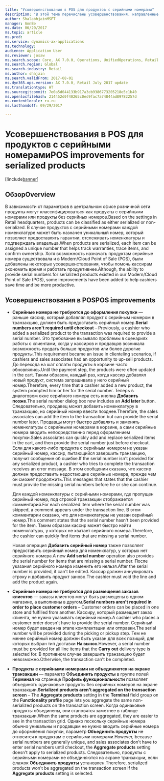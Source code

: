```yaml
---
title: "Усовершенствования в POS для продуктов с серийными номерами"
description: "В этой теме перечислены усовершенствования, направленные на экономию времени и повышение производительности при работе с продуктами с серийными номерами."
author: ShalabhjainMSFT
manager: AnnBe
ms.date: 06/20/2017
ms.topic: article
ms.prod: 
ms.service: dynamics-ax-applications
ms.technology: 
audience: Application User
ms.reviewer: josaw
ms.search.scope: Core, AX 7.0.0, Operations, UnifiedOperations, Retail
ms.search.region: Global
ms.search.industry: Retail
ms.author: shajain
ms.search.validFrom: 2017-08-01
ms.dyn365.ops.version: AX 7.0.0, Retail July 2017 update
ms.translationtype: HT
ms.sourcegitcommit: 7e0a5d044133b917a3eb9386773205218e5c1b40
ms.openlocfilehash: 214452d0f40265c0ed9fac7a74844ad89782257d
ms.contentlocale: ru-ru
ms.lasthandoff: 09/29/2017

---
```


# <a name="pos-improvements-for-serialized-products"></a><span data-ttu-id="a0829-103">Усовершенствования в POS для продуктов с серийными номерами</span><span class="sxs-lookup"><span data-stu-id="a0829-103">POS improvements for serialized products</span></span>

[!include[banner](includes/banner.md)]

## <a name="overview"></a><span data-ttu-id="a0829-104">Обзор</span><span class="sxs-lookup"><span data-stu-id="a0829-104">Overview</span></span> 
<span data-ttu-id="a0829-105">В зависимости от параметров в центральном офисе розничной сети продукты могут классифицироваться как продукты с серийными номерами или продукты без серийных номеров.</span><span class="sxs-lookup"><span data-stu-id="a0829-105">Based on the settings in Retail headquarters, products can be classified as either serialized or non-serialized.</span></span> <span data-ttu-id="a0829-106">В случае продуктов с серийными номерами каждой номенклатуре может быть назначен уникальный номер, который позволяет предоставлять гарантии, отслеживать номенклатуры и подтверждать владельца.</span><span class="sxs-lookup"><span data-stu-id="a0829-106">When products are serialized, each item can be assigned a unique number that helps track warranties, trace items, and confirm ownership.</span></span> <span data-ttu-id="a0829-107">Хотя возможность назначать продуктам серийные номера существовала и в Modern/Cloud Point of Sale (POS), были добавлены некоторые усовершенствования, чтобы помочь кассирам экономить время и работать продуктивнее.</span><span class="sxs-lookup"><span data-stu-id="a0829-107">Although, the ability to provide serial numbers for serialized products existed in our Modern/Cloud Point of Sale (POS), some improvements have been added to help cashiers save time and be more productive.</span></span>  

## <a name="pos-improvements"></a><span data-ttu-id="a0829-108">Усовершенствования в POS</span><span class="sxs-lookup"><span data-stu-id="a0829-108">POS improvements</span></span>

- <span data-ttu-id="a0829-109">**Серийные номера не требуются до оформления покупки** — раньше кассир, который добавлял продукт с серийным номером в транзакцию, должен быть предоставить серийный номер.</span><span class="sxs-lookup"><span data-stu-id="a0829-109">**Serial numbers aren't required until checkout** – Previously, a cashier who added a serialized product to the transaction was required to provide a serial number.</span></span> <span data-ttu-id="a0829-110">Это требование вызывало проблемы в сценариях работы с клиентами, когда у кассиров и продавцов возникала возможность продать больше продуктов или более дорогие продукты.</span><span class="sxs-lookup"><span data-stu-id="a0829-110">This requirement became an issue in clienteling scenarios, if cashiers and sales associates had an opportunity to up-sell products.</span></span> <span data-ttu-id="a0829-111">До перехода на шаг оплаты продукты в корзине часто обновлялись.</span><span class="sxs-lookup"><span data-stu-id="a0829-111">Until the payment step, the products were often updated in the cart.</span></span> <span data-ttu-id="a0829-112">Таким образом, каждый раз, когда кассир добавлял новый продукт, система запрашивала у него серийный номер.</span><span class="sxs-lookup"><span data-stu-id="a0829-112">Therefore, every time that a cashier added a new product, the system prompted him or her for the serial number.</span></span> <span data-ttu-id="a0829-113">Теперь в диалоговом окне серийного номера есть кнопка **Добавить позже**.</span><span class="sxs-lookup"><span data-stu-id="a0829-113">The serial number dialog box now includes an **Add later** button.</span></span> <span data-ttu-id="a0829-114">Следовательно, продавец может добавить номенклатуру в транзакцию, но серийный номер ввести позднее.</span><span class="sxs-lookup"><span data-stu-id="a0829-114">Therefore, the sales associates can add the item to the transaction but can provide the serial number later.</span></span> <span data-ttu-id="a0829-115">Продавцы могут быстро добавлять и заменять номенклатуры с серийными номерами в корзине, а сами серийные номера вводить непосредственно перед оформлением покупки.</span><span class="sxs-lookup"><span data-stu-id="a0829-115">Sales associates can quickly add and replace serialized items in the cart, and then provide the serial number just before checkout.</span></span> <span data-ttu-id="a0829-116">Если для какого-либо продукта с серийным номером не указан серийный номер, кассир, пытающийся завершить транзакцию, получит сообщение об ошибке.</span><span class="sxs-lookup"><span data-stu-id="a0829-116">If the serial number isn't provided for any serialized product, a cashier who tries to complete the transaction receives an error message.</span></span> <span data-ttu-id="a0829-117">В этом сообщении сказано, что кассир должен предоставить недостающие серийные номера, прежде чем он сможет продолжить.</span><span class="sxs-lookup"><span data-stu-id="a0829-117">This messages that states that the cashier must provide the missing serial numbers before he or she can continue.</span></span>

    <span data-ttu-id="a0829-118">Для каждой номенклатуры с серийными номерами, где пропущен серийный номер, под строкой транзакции отображается комментарий.</span><span class="sxs-lookup"><span data-stu-id="a0829-118">For each serialized item where the serial number was skipped, a comment appears under the transaction line.</span></span> <span data-ttu-id="a0829-119">В этом комментарии сказано, что для номенклатуры не указан серийный номер.</span><span class="sxs-lookup"><span data-stu-id="a0829-119">This comment states that the serial number hasn't been provided for the item.</span></span> <span data-ttu-id="a0829-120">Таким образом кассир может быстро найти номенклатуры, у которых не хватает серийного номера.</span><span class="sxs-lookup"><span data-stu-id="a0829-120">Therefore, the cashier can quickly find items that are missing a serial number.</span></span>

    <span data-ttu-id="a0829-121">Новая операция **Добавить серийный номер** также позволяет предоставить серийный номер для номенклатур, у которых нет серийного номера.</span><span class="sxs-lookup"><span data-stu-id="a0829-121">A new **Add serial number** operation also provides the serial number for items that are missing a serial number.</span></span> <span data-ttu-id="a0829-122">После указания серийного номера изменить его нельзя.</span><span class="sxs-lookup"><span data-stu-id="a0829-122">After the serial number is provided, it can't be edited.</span></span> <span data-ttu-id="a0829-123">Кассир должен аннулировать строку и добавить продукт заново.</span><span class="sxs-lookup"><span data-stu-id="a0829-123">The cashier must void the line and add the product again.</span></span> 
    
- <span data-ttu-id="a0829-124">**Серийные номера не требуются для размещения заказов клиентов** — заказы клиентов могут быть размещены в одном магазине, а выполнены в другом.</span><span class="sxs-lookup"><span data-stu-id="a0829-124">**Serial numbers aren't required in order to place customer orders** – Customer orders can be placed in one store and fulfilled from another.</span></span> <span data-ttu-id="a0829-125">Кассиру, который размещает заказ клиента, не нужно указывать серийный номер.</span><span class="sxs-lookup"><span data-stu-id="a0829-125">A cashier who places a customer order doesn't have to provide the serial number.</span></span> <span data-ttu-id="a0829-126">Серийный номер будет введен на этапе комплектации или отправки.</span><span class="sxs-lookup"><span data-stu-id="a0829-126">The serial number will be provided during the picking or pickup step.</span></span> <span data-ttu-id="a0829-127">Тем не менее серийный номер должен быть указан для всех позиций, для которых выбран тип доставки **На вынос**.</span><span class="sxs-lookup"><span data-stu-id="a0829-127">However, a serial number must be provided for all line items that the **Carry out** delivery type is selected for.</span></span> <span data-ttu-id="a0829-128">В противном случае завершить транзакцию будет невозможно.</span><span class="sxs-lookup"><span data-stu-id="a0829-128">Otherwise, the transaction can't be completed.</span></span>    
- <span data-ttu-id="a0829-129">**Продукты с серийными номерами не объединяются на экране транзакции** — параметр **Объединить продукты** в группе полей **Терминал** на странице **Профиль функциональности** позволяет объединять одинаковые продукты без серийных номеров на экране транзакции.</span><span class="sxs-lookup"><span data-stu-id="a0829-129">**Serialized products aren't aggregated on the transaction screen** – The **Aggregate products** setting in the **Terminal** field group on the **Functionality profile** page lets you aggregate the same non-serialized products on the transaction screen.</span></span> <span data-ttu-id="a0829-130">Когда одинаковые продукты объединены, они становятся заметнее в таблице транзакции.</span><span class="sxs-lookup"><span data-stu-id="a0829-130">When the same products are aggregated, they are easier to see in the transaction grid.</span></span> <span data-ttu-id="a0829-131">Однако поскольку серийные номера обычно уникальны и продавцам не нужно вводить серийные номера до оформления покупки, параметр **Объединить продукты** не относится к продуктам с серийными номерами.</span><span class="sxs-lookup"><span data-stu-id="a0829-131">However, because serial numbers are generally unique, and sales associates don't have to enter serial numbers until checkout, the **Aggregate products** setting doesn't apply to serialized products.</span></span> <span data-ttu-id="a0829-132">Следовательно, продукты с серийными номерами не объединяются на экране транзакции, если флажок **Объединить продукты** установлен.</span><span class="sxs-lookup"><span data-stu-id="a0829-132">Therefore, serialized products won't be aggregated on the transaction screen if the **Aggregate products** setting is selected.</span></span>

